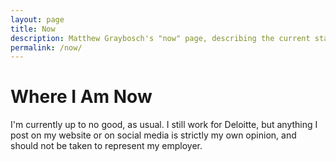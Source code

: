 ```yaml
---
layout: page
title: Now
description: Matthew Graybosch's "now" page, describing the current stage of his life.
permalink: /now/
---
```

# Where I Am Now

I'm currently up to no good, as usual. I still work for Deloitte, but anything I post on my website or on social media is strictly my own opinion, and should not be taken to represent my employer.